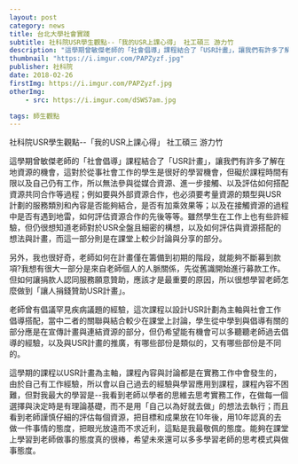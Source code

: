 ```yaml
---
layout: post
category: news
title: 台北大學社會實踐
subtitle: 社科院USR學生觀點--「我的USR上課心得」 社工碩三 游力竹
description: "這學期曾敏傑老師的「社會倡導」課程結合了「USR計畫」，讓我們有許多了解在地資源的機會，這對於從事社會工作的學生是很好的學習機會..."
thumbnail: "https://i.imgur.com/PAPZyzf.jpg"
publisher: 社科院
date: 2018-02-26
firstImg: https://i.imgur.com/PAPZyzf.jpg
otherImg:
    - src: https://i.imgur.com/dSWS7am.jpg

tags: 師生觀點
---
```


社科院USR學生觀點--「我的USR上課心得」
社工碩三 游力竹

這學期曾敏傑老師的「社會倡導」課程結合了「USR計畫」，讓我們有許多了解在地資源的機會，這對於從事社會工作的學生是很好的學習機會，但礙於課程時間有限以及自己仍有工作，所以無法參與從媒合資源、進一步接觸、以及評估如何搭配資源共同合作等過程；例如要與外部資源合作，也必須要考量資源的類型與USR計劃的服務類別和內容是否能夠結合，是否有加乘效果等；以及在接觸資源的過程中是否有遇到地雷，如何評估資源合作的先後等等。雖然學生在工作上也有些許經驗，但仍很想知道老師對於USR全盤且細密的構想，以及如何評估與資源搭配的想法與計畫，而這一部分則是在課堂上較少討論與分享的部分。

另外，我也很好奇，老師如何在計畫僅在籌備到初期的階段，就能夠不斷募到款項?我想有很大一部分是來自老師個人的人脈關係，先從舊識開始進行募款工作。但如何讓捐款人認同服務願意贊助，應該才是最重要的原因，所以很想學習老師怎麼做到「讓人捐錢贊助USR計畫」。

老師曾有倡議罕見疾病議題的經驗，這次課程以設計USR計劃為主軸與社會工作倡導搭配，當中二者的關聯與結合較少在課堂上討論，學生從中學到與倡導有關的部分應是在宣傳計畫與連結資源的部分，但仍希望能有機會可以多聽聽老師過去倡導的經驗，以及與USR計畫的推廣，有哪些部份是類似的，又有哪些部份是不同的。

這學期的課程以USR計畫為主軸，課程內容與討論都是在實務工作中會發生的，由於自己有工作經驗，所以會以自己過去的經驗與學習應用到課程，課程內容不困難，但對我最大的學習是--我看到老師以學者的思維去思考實務工作，在做每一個選擇與決定時是有理論基礎，而不是用「自己以為好就去做」的想法去執行；而且看到老師謹慎仔細的評估每個資源，把目標和成果放在10年後，用10年認真的去做一件事情的態度，把眼光放遠而不求近利，這點是我最敬佩的態度。能夠在課堂上學習到老師做事的態度真的很棒，希望未來還可以多多學習老師的思考模式與做事態度。